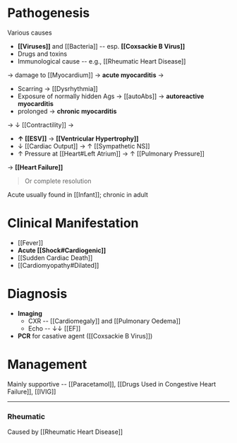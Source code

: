 # Pathogenesis
Various causes
- **[[Viruses]]** and [[Bacteria]] -- esp. **[[Coxsackie B Virus]]**
- Drugs and toxins
- Immunological cause -- e.g., [[Rheumatic Heart Disease]]

→ damage to [[Myocardium]] → **acute myocarditis** →
- Scarring → [[Dysrhythmia]]
- Exposure of normally hidden Ags → [[autoAbs]] → **autoreactive myocarditis**
- prolonged → **chronic myocarditis**

→ ↓ [[Contractility]] → 
- **↑ [[ESV]]** → **[[Ventricular Hypertrophy]]**
- ↓ [[Cardiac Output]] → ↑ [[Sympathetic NS]]
- ↑ Pressure at [[Heart#Left Atrium]] → ↑ [[Pulmonary Pressure]] 

→ **[[Heart Failure]]**

> Or complete resolution

Acute usually found in [[Infant]]; chronic in adult

# Clinical Manifestation
- [[Fever]]
- **Acute [[Shock#Cardiogenic]]**
- [[Sudden Cardiac Death]]
- [[Cardiomyopathy#Dilated]]

# Diagnosis
- **Imaging**
	- CXR -- [[Cardiomegaly]] and [[Pulmonary Oedema]]
	- Echo -- ↓↓ [[EF]]
- **PCR** for casative agent ([[Coxsackie B Virus]])

# Management
Mainly supportive -- [[Paracetamol]], [[Drugs Used in Congestive Heart Failure]], [[IVIG]]

---

### Rheumatic
Caused by [[Rheumatic Heart Disease]]